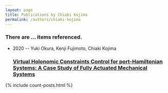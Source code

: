 ```yaml
---
layout: page
title: Publications by Chiaki Kojima
permalink: /authors/chiaki-kojima
---
```


<h3 id="number-posts">There are ... items referenced.</h3>
<ul class="post-list">
<li><span class='post-meta'>2020 -- Yuki Okura, Kenji Fujimoto, Chiaki Kojima</span><h3><a class='post-link' href="{{ site.baseurl }}/virtual-holonomic-constraints-control-for-port-hamiltonian-systems-a-case-study-of-fully-actuated-mechanical-systems">Virtual Holonomic Constraints Control for port-Hamiltonian Systems: A Case Study of Fully Actuated Mechanical Systems</a></h3></li>

</ul>
{% include count-posts.html %}
